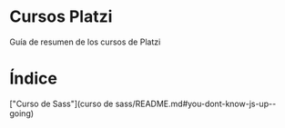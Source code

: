 # Cursos Platzi
Guía de resumen de los cursos de Platzi

# Índice

["Curso de Sass"](curso de sass/README.md#you-dont-know-js-up--going)